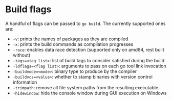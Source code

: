 # Build flags

A handful of flags can be passed to `go build`. The currently supported ones are:

* `-v`: prints the names of packages as they are compiled
* `-x`: prints the build commands as compilation progresses
* `-race`: enables data race detection (supported only on amd64, rest built without)
* `-tags=<tag list>`: list of build tags to consider satisfied during the build
* `-ldflags=<flag list>`: arguments to pass on each go tool link invocation
* `-buildmode=<mode>`: binary type to produce by the compiler
* `-buildvcs=<value>`: whether to stamp binaries with version control information
* `-trimpath`: remove all file system paths from the resulting executable
* `-hidewindow`: hide the console window during GUI execution on Windows
